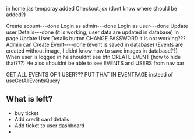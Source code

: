 
in home.jas temporay added Checkout.jsx (dont know where should be added?)

Create acount---done
Login as admin---done
Login as user---done
Update user Details---done (it is working, user data are updated in database)
In page Update User Details button CHANGE PASSWORD it is not working???
Admin can Create Event----done (event is saved in database) (Events are created without image, I didnt know how to save images in database??)
When user is logged in he shouldnt see btn CREATE EVENT (how to hide that???) He also shouldnt be able to see EVENTS and USERS from nav bar

GET ALL EVENTS OF 1 USER???  PUT THAT IN EVENTPAGE instead of useGetAllEventsQuery

## What is left?

* buy ticket
* Add credit card details
* Add ticket to user dashboard
*
